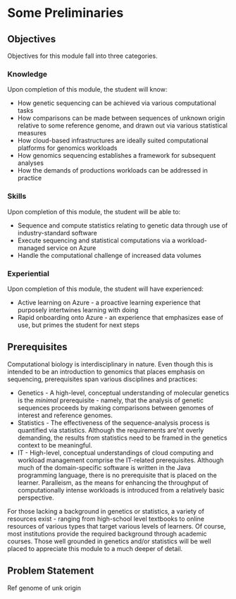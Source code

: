 # Some Preliminaries 

## Objectives 

Objectives for this module fall into three categories.

### Knowledge 

Upon completion of this module, the student will know:

- How genetic sequencing can be achieved via various computational tasks 
- How comparisons can be made between sequences of unknown origin relative to some reference genome, and drawn out via various statistical measures 
- How cloud-based infrastructures are ideally suited computational platforms for genomics workloads
- How genomics sequencing establishes a framework for subsequent analyses 
- How the demands of productions workloads can be addressed in practice 

### Skills 

Upon completion of this module, the student will be able to:

- Sequence and compute statistics relating to genetic data through use of industry-standard software 
- Execute sequencing and statistical computations via a workload-managed service on Azure 
- Handle the computational challenge of increased data volumes 

### Experiential 

Upon completion of this module, the student will have experienced:

- Active learning on Azure - a proactive learning experience that purposely intertwines learning with doing 
- Rapid onboarding onto Azure - an experience that emphasizes ease of use, but primes the student for next steps  

## Prerequisites 

Computational biology is interdisciplinary in nature. Even though this is intended to be an introduction to genomics that places emphasis on sequencing, prerequisites span various disciplines and practices:

- Genetics - A high-level, conceptual understanding of molecular genetics is the _minimal_ prerequisite - namely, that the analysis of genetic sequences proceeds by making comparisons between genomes of interest and reference genomes.  
- Statistics - The effectiveness of the sequence-analysis process is quantified via statistics. Although the requirements are'nt overly demanding, the results from statistics need to be framed in the genetics context to be meaningful. 
- IT - High-level, conceptual understandings of cloud computing and workload management comprise the IT-related prerequisites. Although much of the domain-specific software is written in the Java programming language, there is no prerequisite that is placed on the learner. Paralleism, as the means for enhancing the throughput of computationally intense workloads is introduced from a relatively basic perspective. 

For those lacking a background in genetics or statistics, a variety of resources exist - ranging from high-school level textbooks to online resources of various types that target various levels of learners. Of course, most institutions provide the required background through academic courses. Those well grounded in genetics and/or statistics will be well placed to appreciate this module to a much deeper of detail. 

## Problem Statement 


Ref genome of unk origin 